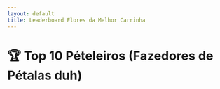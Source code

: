 ```yaml
---
layout: default
title: Leaderboard Flores da Melhor Carrinha 
---
```


# 🏆 Top 10 Pételeiros (Fazedores de Pétalas duh)

<ul id="leaderboard"></ul>

<script>
  const sheetId = '2PACX-1vTkxv4bxLhdbY-5rV0wRPbUMMNuzNkeqKTOORnVCfoYwdFxfBu7UlOe9k7RAEhSE2AiUv1PYgviJI6m'; // substitui com o ID da tua sheet
  const url = `https://spreadsheets.google.com/feeds/list/2PACX-1vTkxv4bxLhdbY-5rV0wRPbUMMNuzNkeqKTOORnVCfoYwdFxfBu7UlOe9k7RAEhSE2AiUv1PYgviJI6m/1471616984/public/values?alt=json`;

  fetch(url)
    .then(res => res.json())
    .then(data => {
      const entries = data.feed.entry;
      const leaderboard = document.getElementById('leaderboard');
      leaderboard.innerHTML = ''; // limpa o "A carregar..."

      const players = entries.map(entry => ({
        name: entry.gsx$name.$t,
        score: parseInt(entry.gsx$score.$t)
      }));

      players.sort((a, b) => b.score - a.score).slice(0, 10).forEach(player => {
        const li = document.createElement('li');
        li.textContent = `${player.name} – ${player.score} pontos`;
        leaderboard.appendChild(li);
      });
    });
</script>
